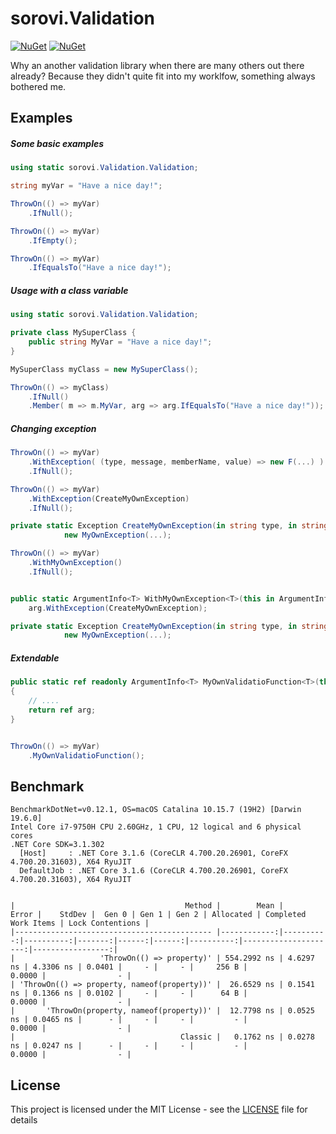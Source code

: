 # sorovi.Validation

[![NuGet](https://img.shields.io/nuget/v/sorovi.Validation.svg?style=flat-square)](https://www.nuget.org/packages/sorovi.Validation/)
[![NuGet](https://img.shields.io/nuget/dt/sorovi.Validation.svg?style=flat-square)](https://www.nuget.org/packages/sorovi.Validation/)

Why an another validation library when there are many others out there already? 
Because they didn't quite fit into my worklfow, something always bothered me. 


## Examples

##### Some basic examples

```csharp
using static sorovi.Validation.Validation;

string myVar = "Have a nice day!";

ThrowOn(() => myVar)
    .IfNull();

ThrowOn(() => myVar)
    .IfEmpty();

ThrowOn(() => myVar)
    .IfEqualsTo("Have a nice day!");
```

##### Usage with a class variable

```csharp
using static sorovi.Validation.Validation;

private class MySuperClass { 
    public string MyVar = "Have a nice day!";
}

MySuperClass myClass = new MySuperClass();

ThrowOn(() => myClass)
    .IfNull()
    .Member( m => m.MyVar, arg => arg.IfEqualsTo("Have a nice day!"));

```

##### Changing exception

```csharp
ThrowOn(() => myVar)
    .WithException( (type, message, memberName, value) => new F(...) )
    .IfNull();
```

```csharp
ThrowOn(() => myVar)
    .WithException(CreateMyOwnException)
    .IfNull();

private static Exception CreateMyOwnException(in string type, in string message, in string memberName, object value) =>
            new MyOwnException(...);
```


```csharp
ThrowOn(() => myVar)
    .WithMyOwnException()
    .IfNull();


public static ArgumentInfo<T> WithMyOwnException<T>(this in ArgumentInfo<T> arg) => 
    arg.WithException(CreateMyOwnException);

private static Exception CreateMyOwnException(in string type, in string message, in string memberName, object value) =>
            new MyOwnException(...);
```

##### Extendable

```csharp
public static ref readonly ArgumentInfo<T> MyOwnValidatioFunction<T>(this in ArgumentInfo<T> arg, ....)
{
    // ....
    return ref arg;
}


ThrowOn(() => myVar)
    .MyOwnValidatioFunction();

```

## Benchmark

```
BenchmarkDotNet=v0.12.1, OS=macOS Catalina 10.15.7 (19H2) [Darwin 19.6.0]
Intel Core i7-9750H CPU 2.60GHz, 1 CPU, 12 logical and 6 physical cores
.NET Core SDK=3.1.302
  [Host]     : .NET Core 3.1.6 (CoreCLR 4.700.20.26901, CoreFX 4.700.20.31603), X64 RyuJIT
  DefaultJob : .NET Core 3.1.6 (CoreCLR 4.700.20.26901, CoreFX 4.700.20.31603), X64 RyuJIT


|                                      Method |        Mean |     Error |    StdDev |  Gen 0 | Gen 1 | Gen 2 | Allocated | Completed Work Items | Lock Contentions |
|-------------------------------------------- |------------:|----------:|----------:|-------:|------:|------:|----------:|---------------------:|-----------------:|
|                   'ThrowOn(() => property)' | 554.2992 ns | 4.6297 ns | 4.3306 ns | 0.0401 |     - |     - |     256 B |               0.0000 |                - |
| 'ThrowOn(() => property, nameof(property))' |  26.6529 ns | 0.1541 ns | 0.1366 ns | 0.0102 |     - |     - |      64 B |               0.0000 |                - |
|       'ThrowOn(property, nameof(property))' |  12.7798 ns | 0.0525 ns | 0.0465 ns |      - |     - |     - |         - |               0.0000 |                - |
|                                     Classic |   0.1762 ns | 0.0278 ns | 0.0247 ns |      - |     - |     - |         - |               0.0000 |                - |

```

## License

This project is licensed under the MIT License - see the [LICENSE](LICENSE) file for details